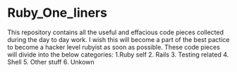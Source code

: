 # Ruby_One_liners
This repository contains all the useful and effacious code pieces collected during the day to day work.
I wish this will become a part of the best pactice to become a hacker level rubyist as soon as possible.
These code pieces will divide into the below categories:
1.Ruby self
2. Rails
3. Testing related
4. Shell
5. Other stuff
6. Unkown
